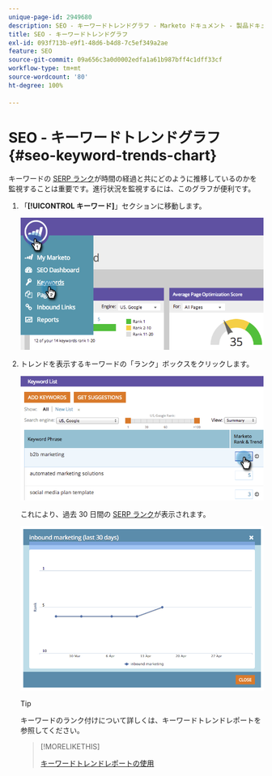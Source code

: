 ```yaml
---
unique-page-id: 2949680
description: SEO - キーワードトレンドグラフ - Marketo ドキュメント - 製品ドキュメント
title: SEO - キーワードトレンドグラフ
exl-id: 093f713b-e9f1-48d6-b4d8-7c5ef349a2ae
feature: SEO
source-git-commit: 09a656c3a0d0002edfa1a61b987bff4c1dff33cf
workflow-type: tm+mt
source-wordcount: '80'
ht-degree: 100%

---
```


# SEO - キーワードトレンドグラフ {#seo-keyword-trends-chart}

キーワードの [SERP ランク](/help/marketo/product-docs/additional-apps/seo/understanding-seo/understanding-search-engine-optimization.md)が時間の経過と共にどのように推移しているのかを監視することは重要です。進行状況を監視するには、このグラフが便利です。

1. 「**[!UICONTROL キーワード]**」セクションに移動します。

   ![](assets/image2014-9-18-12-3a5-3a7.png)

1. トレンドを表示するキーワードの「ランク」ボックスをクリックします。

   ![](assets/image2014-9-18-12-3a5-3a11.png)

   これにより、過去 30 日間の [SERP ランク](/help/marketo/product-docs/additional-apps/seo/understanding-seo/understanding-search-engine-optimization.md)が表示されます。

   ![](assets/image2014-9-18-12-3a5-3a14.png)

   >[!TIP]
   >
   >キーワードのランク付けについて詳しくは、キーワードトレンドレポートを参照してください。

   >[!MORELIKETHIS]
   >
   >[キーワードトレンドレポートの使用](/help/marketo/product-docs/additional-apps/seo/reports/seo-use-the-keyword-trends-report.md)

